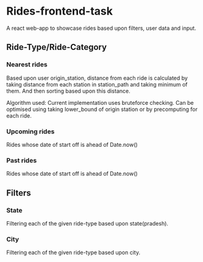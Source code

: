 # Rides-frontend-task

A react web-app to showcase rides based upon filters, user data and input. 

## Ride-Type/Ride-Category

### Nearest rides
Based upon user origin_station, distance from each ride is calculated by taking distance from each station in station_path and taking minimum of them. And then sorting based upon this distance.

Algorithm used: Current implementation uses bruteforce checking. Can be optimised using taking lower_bound of origin station or by precomputing for each ride.

### Upcoming rides
Rides whose date of start off is ahead of Date.now()

### Past rides

Rides whose date of start off is ahead of Date.now()

## Filters

### State
Filtering each of the given ride-type based upon state(pradesh).

### City
Filtering each of the given ride-type based upon city.
